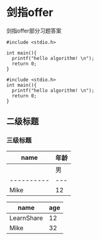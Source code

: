 # 剑指offer
剑指offer部分习题答案

```
#include <stdio.h>
    
int main(){
  printf("hello algorithm! \n");
  return 0;
}
```
    
    #include <stdio.h>
    int main(){
      printf("hello algorithm! \n");
      return 0;
    }
## 二级标题
### 三级标题

|name|年龄|
|----------|---------|
||男|女|
|----------|---|---|
|Mike|12|13|

|    name    | age |
| ---------- | --- |
| LearnShare |  12 |
|  Mike      |  32 |
